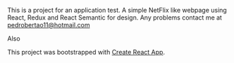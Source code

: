 This is a project for an application test.
A simple NetFlix like webpage using React, Redux and React Semantic for design.
Any problems contact me at pedrobertao11@hotmail.com




Also
 
This project was bootstrapped with [Create React App](https://github.com/facebookincubator/create-react-app).
